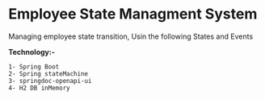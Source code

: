 # Employee State Managment System

Managing employee state transition, Usin the following States and Events


**Technology:-**

    1- Spring Boot
    2- Spring stateMachine
    3- springdoc-openapi-ui
    4- H2 DB inMemory
